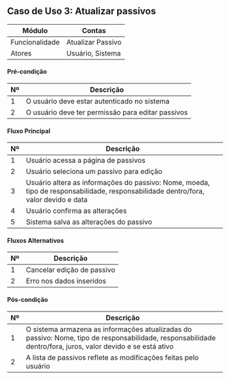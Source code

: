 ## Caso de Uso 3: Atualizar passivos

| Módulo         | Contas                     |
|--------------- |----------------------------|
| Funcionalidade | Atualizar Passivo          |
| Atores         | Usuário, Sistema           | 
 
#### Pré-condição

| Nº | Descrição |
| -- | ----------|
| 1 | O usuário deve estar autenticado no sistema |
| 2 | O usuário deve ter permissão para editar passivos |

#### Fluxo Principal

| Nº| Descrição |
|---|  -------- |
| 1 | Usuário acessa a página de passivos |
| 2 | Usuário seleciona um passivo para edição |
| 3 | Usuário altera as informações do passivo: Nome, moeda, tipo de responsabilidade, responsabilidade dentro/fora, valor devido e data |
| 4 | Usuário confirma as alterações |
| 5 | Sistema salva as alterações do passivo |

#### Fluxos Alternativos

| Nº | Descrição |
| -- | --------- |
| 1  | Cancelar edição de passivo |
| 2  | Erro nos dados inseridos |

#### Pós-condição

| Nº | Descrição |
| -- | --------- |
| 1  | O sistema armazena as informações atualizadas do passivo: Nome, tipo de responsabilidade, responsabilidade dentro/fora, juros, valor devido e se está ativo  |
| 2  | A lista de passivos reflete as modificações feitas pelo usuário |